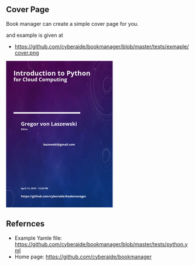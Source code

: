 ## Cover Page 

Book manager can create a simple cover page for you.

and example is given at 


* <https://github.com/cyberaide/bookmanager/blob/master/tests/exmaple/cover.png>

![Cover Page](https://github.com/cyberaide/bookmanager/raw/master/tests/exmaple/cover-thumb.png)


## Refernces

* Example Yamle file: <https://github.com/cyberaide/bookmanager/blob/master/tests/python.yml>
* Home page: <https://github.com/cyberaide/bookmanager>

